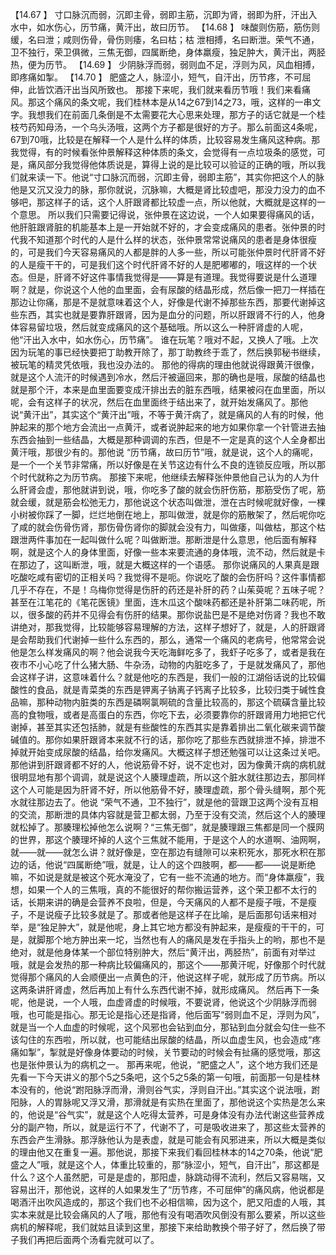 【14.67 】  寸口脉沉而弱，沉即主骨，弱即主筋，沉即为肾，弱即为肝，汗出入水中，如水伤心，历节痛，黄汗出，故曰历节。
【14.68 】  味酸则伤筋，筋伤则缓，名曰泄；咸则伤骨，骨伤则痿，名曰枯；枯
泄相搏，名曰断泄。荣气不通，卫不独行，荣卫俱微，三焦无御，四属断绝，身体羸瘦，独足肿大，黄汗出，两胫热，便为历节。
【14.69 】  少阴脉浮而弱，弱则血不足，浮则为风，风血相搏，即疼痛如掣。
【14.70 】  肥盛之人，脉涩小，短气，自汗出，历节疼，不可屈伸，此皆饮酒汗出当风所致也。
那接下来呢，我们就来看历节哦！我们来看痛风。那这个痛风的条文呢，我们桂林本是从14之67到14之73，哦，这样的一串文字。我想我们在前面几条倒是不太需要花大心思来处理，那方子的话它就是一个桂枝芍药知母汤，一个乌头汤哦，这两个方子都是很好的方子。那么前面这4条呢，67到70哦，比较是在解释一个人是什么样的体质，比较容易发生痛风这种病。那我觉得，有的时候看张仲景解释这种体质的条文，会觉得有一点垃圾条的感觉，可是，痛风部分我觉得他体质说是，算得上说的是比较可以验证的正确的哦，所以我们就来读一下。他说“寸口脉沉而弱，沉即主骨，弱即主筋”，其实你把这个人的脉他是又沉又没力的脉，那你就说，沉脉嘛，大概是肾比较虚吧，那没力没力的血不够吧，那这样子的话，这个人肝跟肾都比较虚一点，所以他就，大概就是这样的一个意思。
所以我们只需要记得说，张仲景在这边说，一个人如果要得痛风的话，他肝脏跟肾脏的机能基本上是一开始就不好的，才会变成痛风的患者。张仲景的时代我不知道那个时代的人是什么样的状态，张仲景常常说痛风的患者是身体很瘦的，可是我们今天容易痛风的人都是胖的人多一些，所以可能张仲景时代肝肾不好的人是瘦干干的，可是我们这个时代肝肾不好的人是肥嘟嘟的，哦这样的一个状态。但是，肝肾不好这件事情我觉得是——算是有道理。我觉得要说是什么道理啊？就是，你说这个人他的血里面，会有尿酸的结晶形成，然后像一把刀一样插在那边让你痛，那是不是就意味着这个人，好像是代谢不掉那些东西，那要代谢掉这些东西，其实也就是要靠肝跟肾，因为是血分的问题，所以肝跟肾不行的人，他身体容易留垃圾，然后就变成痛风的这个基础哦。所以这么一种肝肾虚的人呢，他“汗出入水中，如水伤心，历节痛”。
谁在玩笔？哦对不起，又换人了哦。上次因为玩笔的事已经快要把丁助教开除了，那丁助教终于乖了，然后换郭秘书继续，被玩笔的精灵凭依哦，我也没办法的。
那他的得病的理由他就说得跟黄汗很像，就是这个人流汗的时候遇到冷水，然后汗被逼回来，那的确也是哦，尿酸的结晶也就是那个汗，本来是血里面要变成汗排出去的脏东西哦，结果被闷在血里面，所以呢，会有这样子的状况，然后在血里面终于结出来了，就开始发痛风了。那他说“黄汗出”，其实这个“黄汗出”哦，不等于黄汗病了，就是痛风的人有的时候，他肿起来的那个地方会流出一点黄汗，或者说肿起来的地方如果你拿一个针管进去抽东西会抽到一些结晶，大概是那种调调的东西，但是不一定是真的这个人全身都出黄汗哦，那很少有的。那他说 “历节痛，故曰历节”哦，就是说，这个人的痛呢，是一个一个关节非常痛，所以好像是在关节这边有什么不良的连锁反应哦，所以那个时代就称之为历节病。
那接下来呢，他继续去解释张仲景他自己认为的人为什么肝肾会虚，那他就讲到说，哦，你吃多了酸的就会伤肝伤筋，那筋受伤了呢，筋就会缓，就是筋会松弛无力，那他说这个状态叫做泄，泄在古时候呢就好像，一棵小树被你踩了一脚，烂烂地倒在地上，那叫做泄，就是你的筋散架了，然后呢你吃了咸的就会伤骨伤肾，那伤骨伤肾你的脚就会没有力，叫做痿，叫做枯，那这个枯跟泄两件事加在一起叫做什么呢？叫做断泄。那断泄是什么意思，他后面有解释啊，就是这个人的身体里面，好像一些本来要流通的身体哦，流不动，然后就是卡在那边了，这叫断泄，哦，就是大概这样的一个语感。
那你说痛风的人果真是跟吃酸吃咸有密切的正相关吗？我觉得不是呃。你说吃了酸的会伤肝吗？这件事情都几乎不存在，不是！乌梅你觉得是伤肝的药还是补肝的药？山茱萸呢？五味子呢？甚至在江笔花的《笔花医镜》里面，连木瓜这个酸味药都还是补肝第二味药呢，所以，很多酸的药并不见得会有伤肝的结果。那你说盐巴是不是绝对伤肾？我也不敢讲绝对，那我觉得，比较能够容易理解的方法，这样子想好了，就是，人的肝跟肾是会帮助我们代谢掉一些什么东西的，那么，通常一个痛风的老病号，他常常会说他是怎么样发痛风的啊？他会说我今天吃海鲜吃多了，我虾子吃多了，或者是我在夜市不小心吃了什么猪大肠、牛杂汤，动物的内脏吃多了，于是就发痛风了，那他会这样子讲，这意味着什么？就是他吃的东西是，我们一般的江湖俗话说的比较偏酸性的食品，就是青菜类的东西是钾离子钠离子钙离子比较多，比较归类于碱性食品嘛，那种动物内脏类的东西是磷啊氯啊硫的含量比较高的，那这个硫磺含量比较高的食物哦，或者是高蛋白的东西，你吃下去，必须要靠你的肝跟肾用力地把它代谢掉，甚至其实还包括肺，就是有些酸性的东西其实是靠着排出二氧化碳来调节酸碱值的。那你如果肝跟肾本来就不行的话，那你吃了那些东西就排泄不掉，排泄不掉就开始变成尿酸的结晶，给你发痛风。大概这样子想还勉强可以让这条过关吧。
那他讲到肝跟肾都不好的人，他说筋骨不好，说不定也对，因为像黄汗病的病机就很明显地有那个调调，就是说这个人腠理虚疏，所以这个脏水就往那边去，那同样这个人可能是因为肝肾不好，所以他筋骨不好，腠理虚疏，那个骨头缝啊，那个死水就往那边去了。他说 “荣气不通，卫不独行”，就是他的营跟卫这两个没有互相的交流，那断泄的具体内容就是营卫都太弱，乃至于没有交流，然后这个人的腠理就松掉了。那腠理松掉他怎么说啊？“三焦无御”，就是腠理跟三焦都是同一个膜网的世界，那这个腠理坏掉的人这个三焦就不能用，于是这个人的水道啊、油网啊，就——就——就怎么讲？就好像是，空在那边有缝隙可以来积死水，那死水积在那边的话，他说“四属断绝”哦，就是，让人的这个四肢啊，都——都——说是断绝嘛，不如说是就是被这个死水淹没了，它有一些不流通的地方。而“身体羸瘦”，我想，如果一个人的三焦哦，真的不能很好的帮你搬运营养，这个荣卫都不太行的话，长期来讲的确是会营养不良啦，但是，今天痛风的人都不是瘦子哦，不是瘦子，不是说瘦子比较多就是了。那或者他是这样子在比喻，是后面那句话来相对举，是“独足肿大”，就是他呢，身上其它地方都没有肿起来，是瘦瘦的干干的，可是，就脚那个地方肿出来一坨，当然也有人的痛风是发在手指头上的哟，那也不是绝对，就是他身体某一个部位特别肿大，然后“黄汗出，两胫热”，前面有对举过哦，就是会发热的那一种病比较偏痛风的，那这个——那黄汗呢，好像那个时代就觉得那个痛风的人会顺便出一点黄色的汗，他说这样子呢，就形成了历节病。所以这两条讲肝肾虚，然后再加上有什么东西代谢不掉，就形成痛风。
然后再下一条呢，他是说，一个人哦，血虚肾虚的时候哦，不要说肾，他说这个少阴脉浮而弱哦，也可能是指心。那无论是指心还是指肾，他后面写“弱则血不足，浮则为风”，就是当一个人血虚的时候呢，这个风邪也会钻到血分，那钻到血分就会勾住一些不该勾住的东西啦，所以就，也可能结出尿酸的结晶，所以血虚生风，也会造成“疼痛如掣”，掣就是好像身体要动的时候，关节要动的时候会有扯痛的感觉哦，那这也是张仲景认为的病机之一。
那再来呢，他说，“肥盛之人”，这个地方我们还是先看一下今天讲义的那个5之5条吧，这个5之5条的第一句哦，前面那一句是桂林本没有的，他说“跗阳脉浮而滑，滑则谷气实，浮则自汗出。”其实这个说法哦，跗阳脉，人的胃脉呢又浮又滑，那滑就是有实热在里面了，那他说这个实热是怎么来的，他说是“谷气实”，就是这个人吃得太营养，可是身体没有办法代谢这些营养成分的副产物，所以，就是运行不了，代谢不了，可是吸收进来了，那这些太营养的东西会产生滑脉。那浮脉他认为是表虚，就是可能会有风邪进来，所以大概是类似的理由他又在重复一遍。那他说，那接下来我们看回桂林本的14之70条，他说“肥盛之人”哦，就是这个人，体重比较重的，那“脉涩小，短气，自汗出”，那这都是什么？这个人虽然肥，可是是虚的，那阳虚，脉跳动得不流利，然后又容易喘，又容易出汗，那他说，这样的人如果发生了“历节疼，不可屈伸”的痛风病，他说都是喝酒汗出吹风造成的，那这个我们也不必相信嘛，因为这个，肥又阳虚的人哦，其实本来就是比较会痛风的人了哦，那他有没有喝酒吹风倒没有那么要紧，所以这些病机的解释呢，我们就姑且读到这里，那接下来给助教换个带子好了，然后换了带子我们再把后面两个汤看完就可以了。
